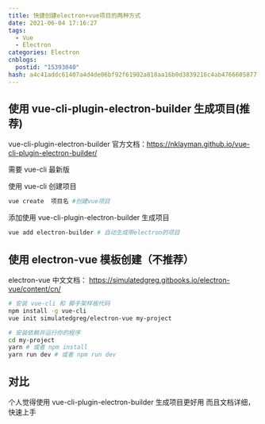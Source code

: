 ```yaml
---
title: 快捷创建electron+vue项目的两种方式
date: 2021-06-04 17:16:27
tags:
  - Vue
  - Electron
categories: Electron
cnblogs:
  postid: "15393040"
hash: a4c41addc61407a4d4de06bf92f61902a818aa16b0d3839216c4ab4766605877
---
```


## 使用 vue-cli-plugin-electron-builder 生成项目(推荐)

vue-cli-plugin-electron-builder 官方文档：https://nklayman.github.io/vue-cli-plugin-electron-builder/

需要 vue-cli 最新版

使用 vue-cli 创建项目

```bash
vue create  项目名 #创建vue项目
```

添加使用 vue-cli-plugin-electron-builder 生成项目

```bash
vue add electron-builder # 自动生成带electron的项目
```

## 使用 electron-vue 模板创建（不推荐）

electron-vue 中文文档： https://simulatedgreg.gitbooks.io/electron-vue/content/cn/

```bash
# 安装 vue-cli 和 脚手架样板代码
npm install -g vue-cli
vue init simulatedgreg/electron-vue my-project

# 安装依赖并运行你的程序
cd my-project
yarn # 或者 npm install
yarn run dev # 或者 npm run dev
```

## 对比

个人觉得使用 vue-cli-plugin-electron-builder 生成项目更好用 而且文档详细，快速上手
